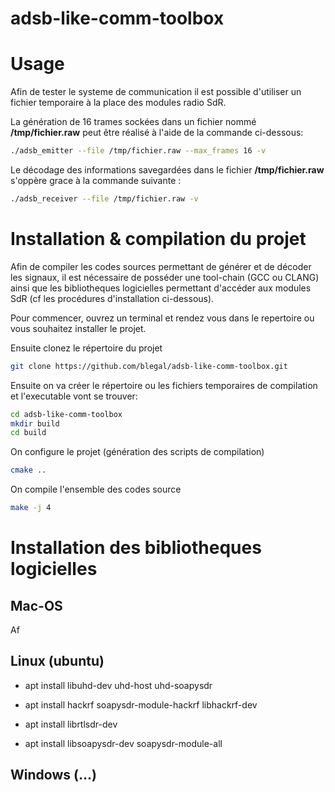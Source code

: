 # adsb-like-comm-toolbox

# Usage

Afin de tester le systeme de communication il est possible d'utiliser un fichier temporaire à la place des modules radio SdR.

La génération de 16 trames sockées dans un fichier nommé **/tmp/fichier.raw** peut être réalisé à l'aide de la commande ci-dessous:

```bash
./adsb_emitter --file /tmp/fichier.raw --max_frames 16 -v
```

Le décodage des informations savegardées dans le fichier **/tmp/fichier.raw** s'oppère grace à la commande suivante :

```bash
./adsb_receiver --file /tmp/fichier.raw -v
```

# Installation & compilation du projet

Afin de compiler les codes sources permettant de générer et de décoder les signaux, il est nécessaire de posséder une tool-chain (GCC ou CLANG) ainsi que les bibliotheques logicielles permettant d'accéder aux modules SdR (cf les procédures d'installation ci-dessous).

Pour commencer, ouvrez un terminal et rendez vous dans le repertoire ou vous souhaitez installer le projet.

Ensuite clonez le répertoire du projet

```bash
git clone https://github.com/blegal/adsb-like-comm-toolbox.git
```

Ensuite on va créer le répertoire ou les fichiers temporaires de compilation et l'executable vont se trouver:

```bash
cd adsb-like-comm-toolbox
mkdir build
cd build
```

On configure le projet (génération des scripts de compilation)

```bash
cmake ..
```

On compile l'ensemble des codes source

```bash
make -j 4
```

# Installation des bibliotheques logicielles

## Mac-OS

Af

## Linux (ubuntu)

* apt install libuhd-dev uhd-host uhd-soapysdr

* apt install hackrf soapysdr-module-hackrf libhackrf-dev

* apt install librtlsdr-dev

* apt install libsoapysdr-dev soapysdr-module-all


## Windows (...)



